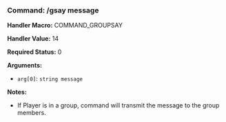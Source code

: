 ### Command: /gsay message

**Handler Macro:** COMMAND_GROUPSAY

**Handler Value:** 14

**Required Status:** 0

**Arguments:**
- `arg[0]`: `string message`

**Notes:**
- If Player is in a group, command will transmit the message to the group members.